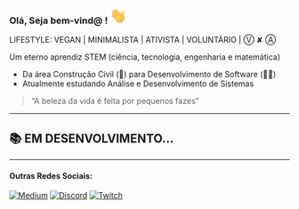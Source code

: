 ### Olá,  Seja bem-vind@  !  <img src="https://raw.githubusercontent.com/LeonardoDSSilva/LeonardoDSSilva/master/sources/wave.gif" width="30px">
LIFESTYLE: VEGAN | MINIMALISTA | ATIVISTA | VOLUNTÁRIO  | Ⓥ ✘ Ⓐ

Um eterno aprendiz STEM (ciência, tecnologia, engenharia e matemática)

- Da área Construção Civil (👷) para Desenvolvimento de Software (👨‍💻)
- Atualmente estudando Análise e Desenvolvimento de Sistemas

> “A beleza da vida é feita por pequenos fazes”

<!-- ### Interesses -->
---

## 📚 EM DESENVOLVIMENTO...

<!--
Estudar é vida ❤️
Vivo em constantes estudos para sempre poder me atualizar nas principais tecnologias do mercado.
-->


---
#### Outras Redes Sociais:
[![Medium](https://img.shields.io/badge/Medium-12100E?style=for-the-badge&logo=medium&logoColor=white)](https://medium.com/@LeonardoDSSilva)
[![Discord](https://img.shields.io/badge/Discord-7289DA?style=for-the-badge&logo=discord&logoColor=white)](https://discordapp.com/users/LeonardoDSSilva#2633)
[![Twitch](https://img.shields.io/badge/Twitch-9146FF?style=for-the-badge&logo=twitch&logoColor=white)](https://www.twitch.tv/LeonardoDSSilva)
